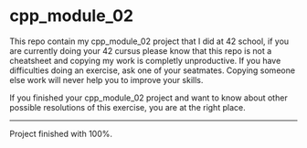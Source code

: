 # cpp_module_02

This repo contain my cpp_module_02 project that I did at 42 school, if you are currently doing your 42 cursus please know that this repo is not a cheatsheet
and copying my work is completly unproductive. If you have difficulties doing an exercise, ask one of your seatmates. Copying someone else work will
never help you to improve your skills.

If you finished your cpp_module_02 project and want to know about other possible resolutions of this exercise, you are at the right place.

---

Project finished with 100%.
